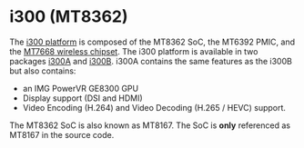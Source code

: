 # i300 (MT8362)

The [i300 platform](https://www.mediatek.com/products/smartHome/i300) is
composed of the MT8362 SoC, the MT6392 PMIC, and the
[MT7668 wireless chipset](./mt7668.md).
The i300 platform is available in two packages
[i300A](https://www.mediatek.com/products/richIot/mt8362a) and
[i300B](https://www.mediatek.com/products/richIot/mt8362b).
i300A contains the same features as the i300B but also contains:
* an IMG PowerVR GE8300 GPU
* Display support (DSI and HDMI)
* Video Encoding (H.264) and Video Decoding (H.265 / HEVC) support.

The MT8362 SoC is also known as MT8167. The SoC is **only** referenced as
MT8167 in the source code.
